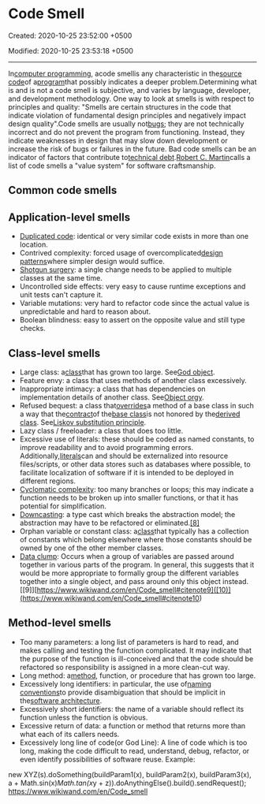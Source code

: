 # Code Smell

Created: 2020-10-25 23:52:00 +0500

Modified: 2020-10-25 23:53:18 +0500

---

In[computer programming](https://www.wikiwand.com/en/Computer_programming), acode smellis any characteristic in the[source code](https://www.wikiwand.com/en/Source_code)of a[program](https://www.wikiwand.com/en/Computer_program)that possibly indicates a deeper problem.Determining what is and is not a code smell is subjective, and varies by language, developer, and development methodology.
One way to look at smells is with respect to principles and quality: "Smells are certain structures in the code that indicate violation of fundamental design principles and negatively impact design quality".Code smells are usually not[bugs](https://www.wikiwand.com/en/Software_bug); they are not technically incorrect and do not prevent the program from functioning. Instead, they indicate weaknesses in design that may slow down development or increase the risk of bugs or failures in the future. Bad code smells can be an indicator of factors that contribute to[technical debt](https://www.wikiwand.com/en/Technical_debt).[Robert C. Martin](https://www.wikiwand.com/en/Robert_C._Martin)calls a list of code smells a "value system" for software craftsmanship.

## Common code smells

## Application-level smells

- [Duplicated code](https://www.wikiwand.com/en/Duplicate_code): identical or very similar code exists in more than one location.
- Contrived complexity: forced usage of overcomplicated[design patterns](https://www.wikiwand.com/en/Design_pattern_(computer_science))where simpler design would suffice.
- [Shotgun surgery](https://www.wikiwand.com/en/Shotgun_surgery): a single change needs to be applied to multiple classes at the same time.
- Uncontrolled side effects: very easy to cause runtime exceptions and unit tests can't capture it.
- Variable mutations: very hard to refactor code since the actual value is unpredictable and hard to reason about.
- Boolean blindness: easy to assert on the opposite value and still type checks.

## Class-level smells

- Large class: a[class](https://www.wikiwand.com/en/Class_(computer_science))that has grown too large. See[God object](https://www.wikiwand.com/en/God_object).
- Feature envy: a class that uses methods of another class excessively.
- Inappropriate intimacy: a class that has dependencies on implementation details of another class. See[Object orgy](https://www.wikiwand.com/en/Object_orgy).
- Refused bequest: a class that[overrides](https://www.wikiwand.com/en/Method_overriding_(programming))a method of a base class in such a way that the[contract](https://www.wikiwand.com/en/Contract_(software))of the[base class](https://www.wikiwand.com/en/Base_class)is not honored by the[derived class](https://www.wikiwand.com/en/Derived_class). See[Liskov substitution principle](https://www.wikiwand.com/en/Liskov_substitution_principle).
- Lazy class / freeloader: a class that does too little.
- Excessive use of literals: these should be coded as named constants, to improve readability and to avoid programming errors. Additionally,[literals](https://www.wikiwand.com/en/Literal_(computer_programming))can and should be externalized into resource files/scripts, or other data stores such as databases where possible, to facilitate localization of software if it is intended to be deployed in different regions.
- [Cyclomatic complexity](https://www.wikiwand.com/en/Cyclomatic_complexity): too many branches or loops; this may indicate a function needs to be broken up into smaller functions, or that it has potential for simplification.
- [Downcasting](https://www.wikiwand.com/en/Downcasting): a type cast which breaks the abstraction model; the abstraction may have to be refactored or eliminated.[[8]](https://www.wikiwand.com/en/Code_smell#citenote8)
- Orphan variable or constant class: a[class](https://www.wikiwand.com/en/Class_(computer_science))that typically has a collection of constants which belong elsewhere where those constants should be owned by one of the other member classes.
- [Data clump](https://www.wikiwand.com/en/Data_Clump_(Code_Smell)): Occurs when a group of variables are passed around together in various parts of the program. In general, this suggests that it would be more appropriate to formally group the different variables together into a single object, and pass around only this object instead.[[9]][https://www.wikiwand.com/en/Code_smell#citenote9]([10)](<https://www.wikiwand.com/en/Code_smell#citenote10>)

## Method-level smells

- Too many parameters: a long list of parameters is hard to read, and makes calling and testing the function complicated. It may indicate that the purpose of the function is ill-conceived and that the code should be refactored so responsibility is assigned in a more clean-cut way.
- Long method: a[method](https://www.wikiwand.com/en/Method_(computer_science)), function, or procedure that has grown too large.
- Excessively long identifiers: in particular, the use of[naming conventions](https://www.wikiwand.com/en/Naming_convention_(programming))to provide disambiguation that should be implicit in the[software architecture](https://www.wikiwand.com/en/Software_architecture).
- Excessively short identifiers: the name of a variable should reflect its function unless the function is obvious.
- Excessive return of data: a function or method that returns more than what each of its callers needs.
- Excessively long line of code(or God Line): A line of code which is too long, making the code difficult to read, understand, debug, refactor, or even identify possibilities of software reuse. Example:

new XYZ(s).doSomething(buildParam1(x), buildParam2(x), buildParam3(x), a + Math.sin(x)*Math.tan(x*y + z)).doAnythingElse().build().sendRequest();
<https://www.wikiwand.com/en/Code_smell>
